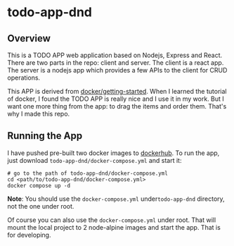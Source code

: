 # todo-app-dnd
## Overview
This is a TODO APP web application based on Nodejs, Express and 
React. There are two parts in the repo: client and server. The
client is a react app. The server is a nodejs app which provides
a few APIs to the client for CRUD operations.

This APP is derived from [docker/getting-started](https://github.com/docker/getting-started).
When I learned the tutorial of docker, I found the TODO APP is really
nice and I use it in my work. But I want one more thing from the app:
to drag the items and order them. That's why I made this repo.

## Running the App
I have pushed pre-built two docker images to [dockerhub](https://hub.docker.com/repositories/oos1111?search=todo-app-dnd). 
To run the app, just download `todo-app-dnd/docker-compose.yml` and
start it:
```
# go to the path of todo-app-dnd/docker-compose.yml
cd <path/to/todo-app-dnd/docker-compose.yml>
docker compose up -d
```
**Note**: You should use the `docker-compose.yml` under`todo-app-dnd`
directory, not the one under root.

Of course you can also use the `docker-compose.yml` under root. That
will mount the local project to 2 node-alpine images and start the
app. That is for developing.